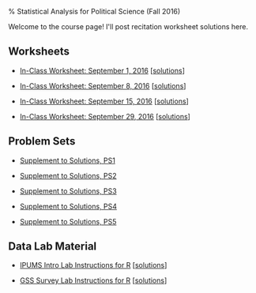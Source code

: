 % Statistical Analysis for Political Science (Fall 2016)

Welcome to the course page! I'll post recitation worksheet solutions here.

## Worksheets

* [In-Class Worksheet: September 1, 2016](recitation160901.pdf) [[solutions](recitation160901_sol.pdf)]

* [In-Class Worksheet: September 8, 2016](recitation160908.pdf) [[solutions](recitation160908_sol.pdf)]

* [In-Class Worksheet: September 15, 2016](recitation160915.pdf) [[solutions](recitation160915_sol.pdf)]

* [In-Class Worksheet: September 29, 2016](recitation160929.pdf) [[solutions](recitation160929_sol.pdf)]

## Problem Sets

* [Supplement to Solutions, PS1](ps1_sol_supp.pdf)

* [Supplement to Solutions, PS2](PS2_692)

* [Supplement to Solutions, PS3](PS3_692)

* [Supplement to Solutions, PS4](PS4_692)

* [Supplement to Solutions, PS5](PS5_692)

## Data Lab Material

* [IPUMS Intro Lab Instructions for R](Lab2R.txt) [[solutions](Lab2_solutions)]

* [GSS Survey Lab Instructions for R](Lab3R.txt) [[solutions](Lab3_solutions)]
